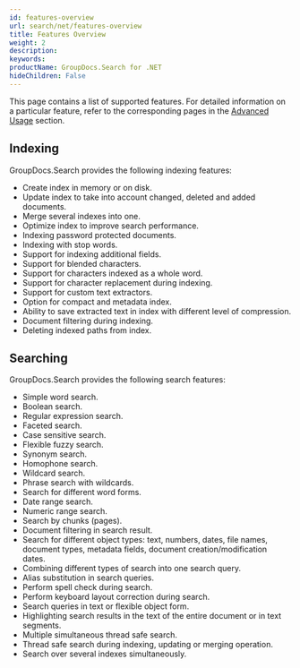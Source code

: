 ```yaml
---
id: features-overview
url: search/net/features-overview
title: Features Overview
weight: 2
description: 
keywords: 
productName: GroupDocs.Search for .NET
hideChildren: False
---
```

This page contains a list of supported features. For detailed information on a particular feature, refer to the corresponding pages in the [Advanced Usage](Advanced%2BUsage.html) section.

## Indexing

GroupDocs.Search provides the following indexing features:

*   Create index in memory or on disk.
*   Update index to take into account changed, deleted and added documents.
*   Merge several indexes into one.
*   Optimize index to improve search performance.
*   Indexing password protected documents.
*   Indexing with stop words.
*   Support for indexing additional fields.
*   Support for blended characters.
*   Support for characters indexed as a whole word.
*   Support for character replacement during indexing.
*   Support for custom text extractors.
*   Option for compact and metadata index.
*   Ability to save extracted text in index with different level of compression.
*   Document filtering during indexing.
*   Deleting indexed paths from index.

## Searching

GroupDocs.Search provides the following search features:

*   Simple word search.
*   Boolean search.
*   Regular expression search.
*   Faceted search.
*   Case sensitive search.
*   Flexible fuzzy search.
*   Synonym search.
*   Homophone search.
*   Wildcard search.
*   Phrase search with wildcards.
*   Search for different word forms.
*   Date range search.
*   Numeric range search.
*   Search by chunks (pages).
*   Document filtering in search result.
*   Search for different object types: text, numbers, dates, file names, document types, metadata fields, document creation/modification dates.
*   Combining different types of search into one search query.
*   Alias substitution in search queries.
*   Perform spell check during search.
*   Perform keyboard layout correction during search.
*   Search queries in text or flexible object form.
*   Highlighting search results in the text of the entire document or in text segments.
*   Multiple simultaneous thread safe search.
*   Thread safe search during indexing, updating or merging operation.
*   Search over several indexes simultaneously.
